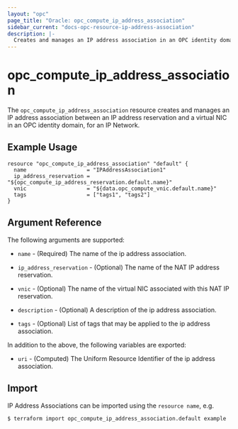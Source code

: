 ```yaml
---
layout: "opc"
page_title: "Oracle: opc_compute_ip_address_association"
sidebar_current: "docs-opc-resource-ip-address-association"
description: |-
  Creates and manages an IP address association in an OPC identity domain, for an IP Network.
---
```


# opc\_compute\_ip\_address\_association

The ``opc_compute_ip_address_association`` resource creates and manages an IP address association between an IP address reservation and a virtual NIC in an OPC identity domain, for an IP Network.

## Example Usage

```hcl
resource "opc_compute_ip_address_association" "default" {
  name                   = "IPAddressAssociation1"
  ip_address_reservation = "${opc_compute_ip_address_reservation.default.name}"
  vnic                   = "${data.opc_compute_vnic.default.name}"
  tags                   = ["tags1", "tags2"]
}
```

## Argument Reference

The following arguments are supported:

* `name` - (Required) The name of the ip address association.

* `ip_address_reservation` - (Optional) The name of the NAT IP address reservation.

* `vnic` - (Optional) The name of the virtual NIC associated with this NAT IP reservation.

* `description` - (Optional) A description of the ip address association.

* `tags` - (Optional) List of tags that may be applied to the ip address association.

In addition to the above, the following variables are exported:

* `uri` - (Computed) The Uniform Resource Identifier of the ip address association.

## Import

IP Address Associations can be imported using the `resource name`, e.g.

```shell
$ terraform import opc_compute_ip_address_association.default example
```
